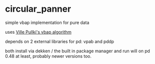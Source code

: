 # circular_panner
simple vbap implementation for pure data

uses [Ville Pullki's vbap algorithm](http://legacy.spa.aalto.fi/research/cat/vbap/)

depends on 2 external libraries for pd:
vpab and pddp

both install via dekken / the built in package manager and run will on pd 0.48 at least, probably newer versions too.
